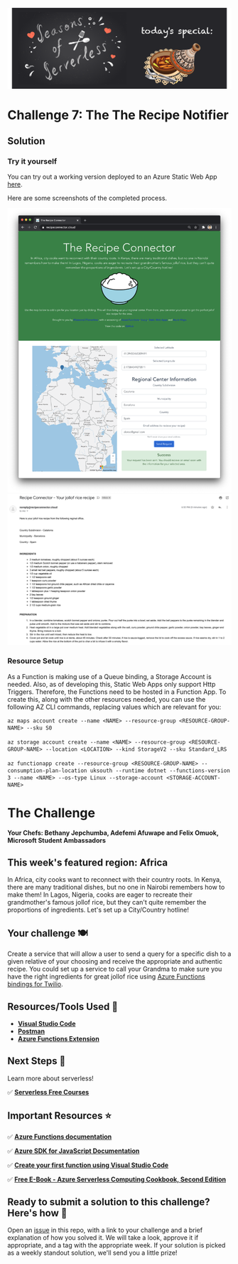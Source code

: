 ![banner](assets/banner-7.png)

# Challenge 7: The The Recipe Notifier

## Solution
### Try it yourself
You can try out a working version deployed to an Azure Static Web App [here](https://www.recipeconnector.cloud).

Here are some screenshots of the completed process.

![front-page](assets/front-page.png)
![email](assets/email.png)

### Resource Setup
As a Function is making use of a Queue binding, a Storage Account is needed. Also, as of developing this, Static Web Apps only support Http Triggers. Therefore, the Functions need to be hosted in a Function App. To create this, along with the other resources needed, you can use the following AZ CLI commands, replacing values which are relevant for you:
```
az maps account create --name <NAME> --resource-group <RESOURCE-GROUP-NAME> --sku S0

az storage account create --name <NAME> --resource-group <RESOURCE-GROUP-NAME> --location <LOCATION> --kind StorageV2 --sku Standard_LRS

az functionapp create --resource-group <RESOURCE-GROUP-NAME> --consumption-plan-location uksouth --runtime dotnet --functions-version 3 --name <NAME> --os-type Linux --storage-account <STORAGE-ACCOUNT-NAME>
```

# The Challenge

**Your Chefs: Bethany Jepchumba, Adefemi Afuwape and Felix Omuok, Microsoft Student Ambassadors**
## This week's featured region: Africa

In Africa, city cooks want to reconnect with their country roots. In Kenya, there are many traditional dishes, but no one in Nairobi remembers how to make them! In Lagos, Nigeria, cooks are eager to recreate their grandmother's famous jollof rice, but they can't quite remember the proportions of ingredients. Let's set up a City/Country hotline!

## Your challenge 🍽

Create a service that will allow a user to send a query for a specific dish to a given relative of your choosing and receive the appropriate and authentic recipe. You could set up a service to call your Grandma to make sure you have the right ingredients for great jollof rice using [Azure Functions bindings for Twilio](https://docs.microsoft.com/en-us/azure/azure-functions/functions-bindings-twilio?tabs=csharp&WT.mc_id=academic-10922-cxa).


## Resources/Tools Used 🚀

-   **[Visual Studio Code](https://code.visualstudio.com/?WT.mc_id=academic-10922-cxa)**
-   **[Postman](https://www.getpostman.com/downloads/)**
-   **[Azure Functions Extension](https://marketplace.visualstudio.com/items?itemName=ms-azuretools.vscode-azurefunctions&WT.mc_id=academic-10922-cxa)**

## Next Steps 🏃

Learn more about serverless!

  ✅ **[Serverless Free Courses](https://docs.microsoft.com/learn/browse/?term=azure%20functions&WT.mc_id=academic-10922-cxa)**

## Important Resources ⭐️

  ✅ **[Azure Functions documentation](https://docs.microsoft.com/azure/azure-functions/?WT.mc_id=academic-10922-cxa)**

  ✅ **[Azure SDK for JavaScript Documentation](https://docs.microsoft.com/azure/javascript/?WT.mc_id=academic-10922-cxa)**

  ✅ **[Create your first function using Visual Studio Code](https://docs.microsoft.com/azure/azure-functions/functions-create-first-function-vs-code?WT.mc_id=academic-10922-cxa)**

  ✅ **[Free E-Book - Azure Serverless Computing Cookbook, Second Edition](https://azure.microsoft.com/resources/azure-serverless-computing-cookbook/?WT.mc_id=academic-10922-cxa)**

## Ready to submit a solution to this challenge? Here's how 🚀

Open an [issue](https://github.com/microsoft/Seasons-of-Serverless/issues/new?assignees=&labels=&template=seasons-of-serverless-solution.md&title=Solution) in this repo, with a link to your challenge and a brief explanation of how you solved it. We will take a look, approve it if appropriate, and a tag with the appropriate week. If your solution is picked as a weekly standout solution, we'll send you a little prize!
